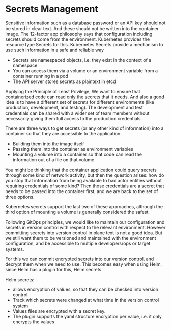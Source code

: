 # Secrets Management

Sensitive information such as a database password or an API key should not be stored in clear text. And these should not be written into the container image. The 12-factor app philosophy says that configuration including secrets should come from the environment. Kubernetes provides the resource type Secrets for this. Kubernetes Secrets provide a mechanism to use such information in a safe and reliable way

- Secrets are namespaced objects, i.e. they exist in the context of a namespace
- You can access them via a volume or an environment variable from a container running in a pod
- The API server stores secrets as plaintext in etcd

Applying the Principle of Least Privilege, We want to ensure that containerized code can read only the secrets that it needs. And also a good idea is to have a different set of secrets for different environments (like production, development, and testing). The development and test credentials can be shared with a wider set of team members without necessarily giving them full access to the production credentials.

There are three ways to get secrets (or any other kind of information) into a container so that they are accessible to the application:

- Building them into the image itself
- Passing them into the container as environment variables
- Mounting a volume into a container so that code can read the information out of a file on that volume

You might be thinking that the container application could query secrets through some kind of network activity, but then the question arises: how do you stop that information from being available to bad actor entities without requiring credentials of some kind? Then those credentials are a secret that needs to be passed into the container first, and we are back to the set of three options.

Kubernetes secrets support the last two of these approaches, although the third option of mounting a volume is generally considered the safest.

Following GitOps principles, we would like to maintain our configuration and secrets in version control with respect to the relevant environment. However committing secrets into version control in plane text is not a good idea. But we still want them to be versioned and maintained with the environment configuration, and be accessible to multiple developers/ops or target systems.

For this we can commit encrypted secrets into our version control, and decrypt them when we need to use. This becomes easy when using Helm, since Helm has a plugin for this, Helm secrets.

Helm secrets:

- allows encryption of values, so that they can be checked into version control
- Track which secrets were changed at what time in the version control system
- Values files are encrypted with a secret key.
- The plugin supports the yaml structure encryption per value, i.e. it only encrypts the values